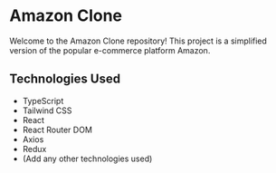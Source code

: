 <!-- # amazon-e-commerce

## Technologies Used

**SASS** - for design
**AXIOS** - for requests
**React Context** - for context -->

# Amazon Clone

Welcome to the Amazon Clone repository! This project is a simplified version of the popular e-commerce platform Amazon.

## Technologies Used

- TypeScript
- Tailwind CSS
- React
- React Router DOM
- Axios
- Redux
- (Add any other technologies used)
